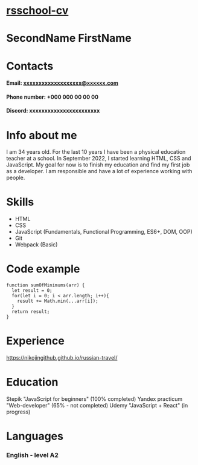 # [rsschool-cv](https://nikojingithub.github.io/rsschool-cv/)
# **SecondName FirstName**
# **Contacts**
#### Email: xxxxxxxxxxxxxxxxxxx@xxxxxx.com
#### Phone number: +000 000 00 00 00 
#### Discord: xxxxxxxxxxxxxxxxxxxxxxx
# **Info about me**
I am 34 years old. For the last 10 years I have been a physical education teacher at a school. In September 2022, I started learning HTML, CSS and JavaScript. My goal for now is to finish my education and find my first job as a developer. I am responsible and have a lot of experience working with people.
# **Skills**
   * HTML
   * CSS
   * JavaScript (Fundamentals, Functional Programming, ES6+, DOM, OOP)
   * Git
   * Webpack (Basic)
# **Code example**
```
function sumOfMinimums(arr) {
  let result = 0;
  for(let i = 0; i < arr.length; i++){
    result += Math.min(...arr[i]);
  }
  return result;  
}
```
# **Experience**
 https://nikojingithub.github.io/russian-travel/
# **Education**
   Stepik "JavaScript for beginners" (100% completed)
   Yandex practicum "Web-developer" (65% - not completed)
   Udemy "JavaScript + React" (in progress)
# **Languages**
### English - level A2 